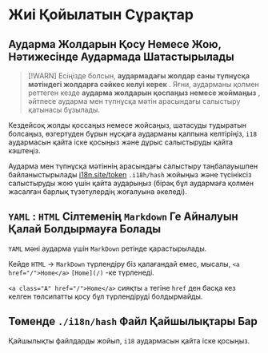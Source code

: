 # Жиі Қойылатын Сұрақтар

## Аударма Жолдарын Қосу Немесе Жою, Нәтижесінде Аудармада Шатастырылады

> [!WARN]
> Есіңізде болсын, **аудармадағы жолдар саны түпнұсқа мәтіндегі жолдарға сәйкес келуі керек** .
> Яғни, аударманы қолмен реттеген кезде **аударма жолдарын қоспаңыз немесе жоймаңыз** , әйтпесе аударма мен түпнұсқа мәтін арасындағы салыстыру қатынасы бұзылады.

Кездейсоқ жолды қоссаңыз немесе жойсаңыз, шатасуды тудыратын болсаңыз, өзгертуден бұрын нұсқаға аударманы қалпына келтіріңіз, `i18` аудармасын қайта іске қосыңыз және дұрыс салыстыруды қайта кэштеңіз.

Аударма мен түпнұсқа мәтіннің арасындағы салыстыру таңбалауышпен байланыстырылады [i18n.site/token](//i18n.site/token) `.i18h/hash` жойыңыз және түсініксіз салыстыруды жою үшін қайта аударыңыз (бірақ бұл аудармаға қолмен жасалған барлық түзетулердің жоғалуына әкеледі).

## `YAML` : `HTML` Сілтеменің `Markdown` Ге Айналуын Қалай Болдырмауға Болады

`YAML` мәні аударма үшін `MarkDown` ретінде қарастырылады.

Кейде `HTML` → `MarkDown` түрлендіру біз қалағандай емес, мысалы, `<a href="/">Home</a>` `[Home](/)` -ке түрленеді.

`<a class="A" href="/">Home</a>` сияқты `a` тегіне `href` ден басқа кез келген төлсипатты қосу бұл түрлендіруді болдырмайды.

## Төменде `./i18n/hash` Файл Қайшылықтары Бар

Қайшылықты файлдарды жойып, `i18` аудармасын қайта іске қосыңыз.
